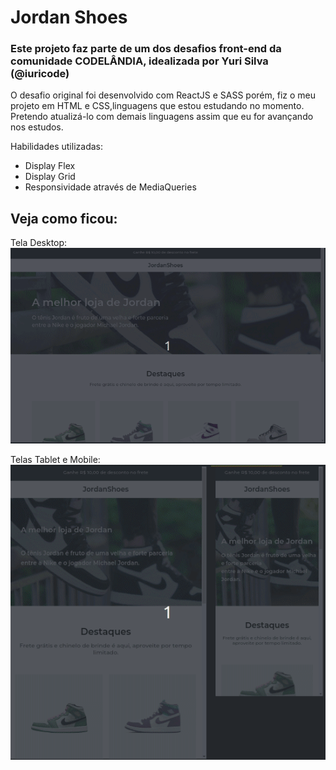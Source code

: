 # Jordan Shoes
### Este projeto faz parte de um dos desafios front-end da comunidade CODELÂNDIA, idealizada por Yuri Silva (@iuricode)
O desafio original foi desenvolvido com ReactJS e SASS porém, fiz o meu projeto em HTML e CSS,linguagens que estou estudando no momento.
Pretendo atualizá-lo com demais linguagens assim que eu for avançando nos estudos.

Habilidades utilizadas:
- Display Flex
- Display Grid
- Responsividade através de MediaQueries

## Veja como ficou:

Tela Desktop:
<img src="./src/Readme-gifs/Peek 07-05-2023 14-27.gif" alt="Projeto tela desktop">

Telas Tablet e Mobile:
<img src="./src/Readme-gifs/Peek 07-05-2023 14-31.gif" alt="projeto tela tablet e mobile">
